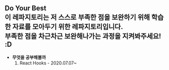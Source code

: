 ## Do Your Best<br />이 레파지토리는 저 스스로 부족한 점을 보완하기 위해 학습한 자료를 모아두기 위한 레파지토리입니다.<br />부족한 점을 차근차근 보완해나가는 과정을 지켜봐주세요! :D

- **무엇을 공부해볼까**
  1. React Hooks - 2020.07.07~
